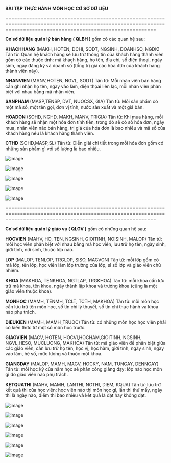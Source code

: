 **BÀI TẬP THỰC HÀNH MÔN HỌC CƠ SỞ DỮ LIỆU**

===============================================================================================================================================================

**Cơ sở dữ liệu quản lý bán hàng ( QLBH )** gồm có các quan hệ sau:

**KHACHHANG** (MAKH, HOTEN, DCHI, SODT, NGSINH, DOANHSO, NGDK)
Tân từ: Quan hệ khách hàng sẽ lưu trữ thông tin của khách hàng thành viên gồm có các thuộc tính: mã khách hàng, họ tên, địa chỉ, số điện thoại, ngày sinh, ngày đăng ký và doanh số (tổng trị giá các hóa đơn của khách hàng thành viên này).

**NHANVIEN** (MANV,HOTEN, NGVL, SODT)
Tân từ: Mỗi nhân viên bán hàng cần ghi nhận họ tên, ngày vào làm, điện thọai liên lạc, mỗi nhân viên phân biệt với nhau bằng mã nhân viên.

**SANPHAM** (MASP,TENSP, DVT, NUOCSX, GIA)
Tân từ: Mỗi sản phẩm có một mã số, một tên gọi, đơn vị tính, nước sản xuất và một giá bán.

**HOADON** (SOHD, NGHD, MAKH, MANV, TRIGIA)
Tân từ: Khi mua hàng, mỗi khách hàng sẽ nhận một hóa đơn tính tiền, trong đó sẽ có số hóa đơn, ngày mua, nhân viên nào bán hàng, trị giá của hóa đơn là bao nhiêu và mã số của khách hàng nếu là khách hàng thành viên.

**CTHD** (SOHD,MASP,SL)
Tân từ: Diễn giải chi tiết trong mỗi hóa đơn gồm có những sản phẩm gì với số lượng là bao nhiêu.

![image](https://github.com/user-attachments/assets/d33d617a-7757-442d-a8c9-4b634927faca)

![image](https://github.com/user-attachments/assets/d9761379-e5d1-4ec0-8f96-bc049f12c53d)

![image](https://github.com/user-attachments/assets/6fea061e-3f69-47a6-bd01-c09e67f19acc)

![image](https://github.com/user-attachments/assets/ce294d55-3533-4b5c-ae3e-07fd04cd43dd)

![image](https://github.com/user-attachments/assets/3e67dbd9-c3c4-41d8-a79c-9bb5a7b01ab8)

===============================================================================================================================================================

**Cơ sở dữ liệu quản lý giáo vụ ( QLGV )** gồm có những quan hệ sau:

**HOCVIEN** (MAHV, HO, TEN, NGSINH, GIOITINH, NOISINH, MALOP)
Tân từ: mỗi học viên phân biệt với nhau bằng mã học viên, lưu trữ họ tên, ngày sinh, giới tính, nơi sinh, thuộc lớp nào.

**LOP** (MALOP, TENLOP, TRGLOP, SISO, MAGVCN)
Tân từ: mỗi lớp gồm có mã lớp, tên lớp, học viên làm lớp trưởng của lớp, sỉ số lớp và giáo viên chủ nhiệm.

**KHOA** (MAKHOA, TENKHOA, NGTLAP, TRGKHOA)
Tân từ: mỗi khoa cần lưu trữ mã khoa, tên khoa, ngày thành lập khoa và trưởng khoa (cũng là một giáo viên thuộc khoa).

**MONHOC** (MAMH, TENMH, TCLT, TCTH, MAKHOA)
Tân từ: mỗi môn học cần lưu trữ tên môn học, số tín chỉ lý thuyết, số tín chỉ thực hành và khoa nào phụ trách.

**DIEUKIEN** (MAMH, MAMH_TRUOC)	
Tân từ: có những môn học học viên phải có kiến thức từ một số môn học trước.

**GIAOVIEN** (MAGV, HOTEN, HOCVI,HOCHAM,GIOITINH, NGSINH, NGVL,HESO, MUCLUONG, MAKHOA)
Tân từ: mã giáo viên để phân biệt giữa các giáo viên, cần lưu trữ họ tên, học vị, học hàm, giới tính, ngày sinh, ngày vào làm, hệ số, mức lương và thuộc một khoa.

**GIANGDAY** (MALOP, MAMH, MAGV, HOCKY, NAM, TUNGAY, DENNGAY)
Tân từ: mỗi học kỳ của năm học sẽ phân công giảng dạy: lớp nào học môn gì do giáo viên nào phụ trách.

**KETQUATHI** (MAHV, MAMH, LANTHI, NGTHI, DIEM, KQUA)
Tân từ: lưu trữ kết quả thi của học viên: học viên nào thi môn học gì, lần thi thứ mấy, ngày thi là ngày nào, điểm thi bao nhiêu và kết quả là đạt hay không đạt.

![image](https://github.com/user-attachments/assets/28b87793-92de-410d-8673-5d6da2f6f13f)

![image](https://github.com/user-attachments/assets/599e0248-d854-4db0-a058-34968b21b602)

![image](https://github.com/user-attachments/assets/74b13bc9-f155-4f9c-a6a5-472c4c53971f)

![image](https://github.com/user-attachments/assets/48dc1ad1-4d1b-417c-981c-cd2b41dd828c)

![image](https://github.com/user-attachments/assets/a403ac18-512c-4262-8031-f314c4f2b621)

![image](https://github.com/user-attachments/assets/795ec1cd-6651-443e-b3c9-10bc4194b8d4)
